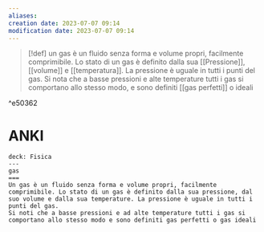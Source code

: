 ```yaml
---
aliases: 
creation date: 2023-07-07 09:14
modification date: 2023-07-07 09:14
---
```


>[!def]
>un gas è un fluido senza forma e volume propri, facilmente comprimibile. Lo stato di un gas è definito dalla sua [[Pressione]], [[volume]] e [[temperatura]]. La pressione è uguale in tutti i punti del gas.
>Si nota che a basse pressioni e alte temperature tutti i gas si comportano allo stesso modo, e sono definiti [[gas perfetti]] o ideali


^e50362

# ANKI

```anki
deck: Fisica
---
gas
===
Un gas è un fluido senza forma e volume propri, facilmente comprimibile. Lo stato di un gas è definito dalla sua pressione, dal suo volume e dalla sua temperature. La pressione è uguale in tutti i punti del gas.
Si noti che a basse pressioni e ad alte temperature tutti i gas si comportano allo stesso modo e sono definiti gas perfetti o gas ideali
```

